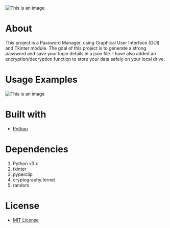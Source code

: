 ![This is an image](https://i.imgur.com/79UofVa.png)

# About
This project is a Password Manager, using Graphical User Interface (GUI) and Tkinter module. The goal of this project is to generate a strong password and save your login details in a json file. I have also added an encryption/decryption function to store your data safely on your local drive.
# Usage Examples

![This is an image](https://i.imgur.com/HZJK8ww.gif)

# Built with
- [Python](https://www.python.org/)

# Dependencies
1. Python v3.x
2. tkinter
3. pyperclip
4. cryptography.fernet
5. random

# License
- [MIT License](https://github.com/Solyyy/password-manager/blob/main/LICENSE.TXT)
